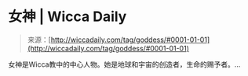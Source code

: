<!--yml

category: 未分类

date: 2024-06-12 18:24:45

-->

# 女神 | Wicca Daily

> 来源：[http://wiccadaily.com/tag/goddess/#0001-01-01](http://wiccadaily.com/tag/goddess/#0001-01-01)

女神是Wicca教中的中心人物。她是地球和宇宙的创造者，生命的赐予者。…
